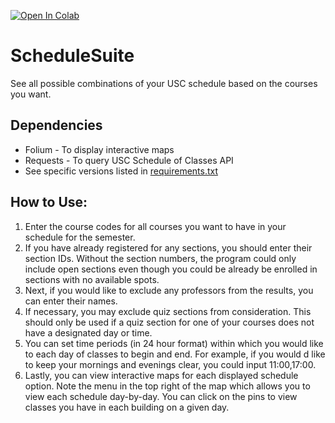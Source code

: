 [![Open In Colab](https://colab.research.google.com/assets/colab-badge.svg)](https://colab.research.google.com/github/sinha-nishant/ScheduleSuite/blob/master/ScheduleSuite.ipynb)

# ScheduleSuite
See all possible combinations of your USC schedule based on the courses you want.

## Dependencies
* Folium - To display interactive maps
* Requests - To query USC Schedule of Classes API
* See specific versions listed in [requirements.txt](requirements.txt)

## How to Use:
1. Enter the course codes for all courses you want to have in your schedule for the semester.
2. If you have already registered for any sections, you should enter their section IDs. Without the section numbers, the program could only include open sections even though you could be already be enrolled in sections with no available spots.
3. Next, if you would like to exclude any professors from the results, you can enter their names.
4. If necessary, you may exclude quiz sections from consideration. This should only be used if a quiz section for one of your courses does not have a designated day or time.
5. You can set time periods (in 24 hour format) within which you would like to each day of classes to begin and end. For example, if you would d like to keep your mornings and evenings clear, you could input 11:00,17:00.
6. Lastly, you can view interactive maps for each displayed schedule option. Note the menu in the top right of the map which allows you to view each schedule day-by-day. You can click on the pins to view classes you have in each building on a given day.
